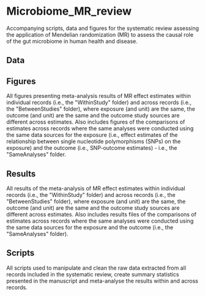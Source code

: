 # Microbiome_MR_review
Accompanying scripts, data and figures for the systematic review assessing the application of Mendelian randomization (MR) to assess the causal role of the gut microbiome in human health and disease.

## Data

## Figures
All figures presenting meta-analysis results of MR effect estimates within individual records (i.e., the "WithinStudy" folder) and across records (i.e., the "BetweenStudies" folder), where exposure (and unit) are the same, the outcome (and unit) are the same and the outcome study sources are different across estimates. Also includes figures of the comparisons of estimates across records where the same analyses were conducted using the same data sources for the exposure (i.e., effect estimates of the relationship between single nucleotide polymorphisms (SNPs) on the exposure) and the outcome (i.e., SNP-outcome estimates) - i.e., the "SameAnalyses" folder. 

## Results
All results of the meta-analysis of MR effect estimates within individual records (i.e., the "WithinStudy" folder) and across records (i.e., the "BetweenStudies" folder), where exposure (and unit) are the same, the outcome (and unit) are the same and the outcome study sources are different across estimates. Also includes results files of the comparisons of estimates across records where the same analyses were conducted using the same data sources for the exposure and the outcome (i.e., the "SameAnalyses" folder). 

## Scripts
All scripts used to manipulate and clean the raw data extracted from all records included in the systematic review, create summary statistics presented in the manuscript and meta-analyse the results within and across records. 
